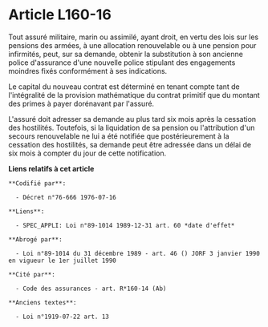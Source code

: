 # Article L160-16

Tout assuré militaire, marin ou assimilé, ayant droit, en vertu des lois sur les pensions des armées, à une allocation
renouvelable ou à une pension pour infirmités, peut, sur sa demande, obtenir la substitution à son ancienne police
d'assurance d'une nouvelle police stipulant des engagements moindres fixés conformément à ses indications.

Le capital du nouveau contrat est déterminé en tenant compte tant de l'intégralité de la provision mathématique du contrat
primitif que du montant des primes à payer dorénavant par l'assuré.

L'assuré doit adresser sa demande au plus tard six mois après la cessation des hostilités. Toutefois, si la liquidation de sa
pension ou l'attribution d'un secours renouvelable ne lui a été notifiée que postérieurement à la cessation des hostilités,
sa demande peut être adressée dans un délai de six mois à compter du jour de cette notification.

**Liens relatifs à cet article**

	**Codifié par**:

	  - Décret n°76-666 1976-07-16

	**Liens**:

	  - SPEC_APPLI: Loi n°89-1014 1989-12-31 art. 60 *date d'effet*

	**Abrogé par**:

	  - Loi n°89-1014 du 31 décembre 1989 - art. 46 () JORF 3 janvier 1990 en vigueur le 1er juillet 1990

	**Cité par**:

	  - Code des assurances - art. R*160-14 (Ab)

	**Anciens textes**:

	  - Loi n°1919-07-22 art. 13
